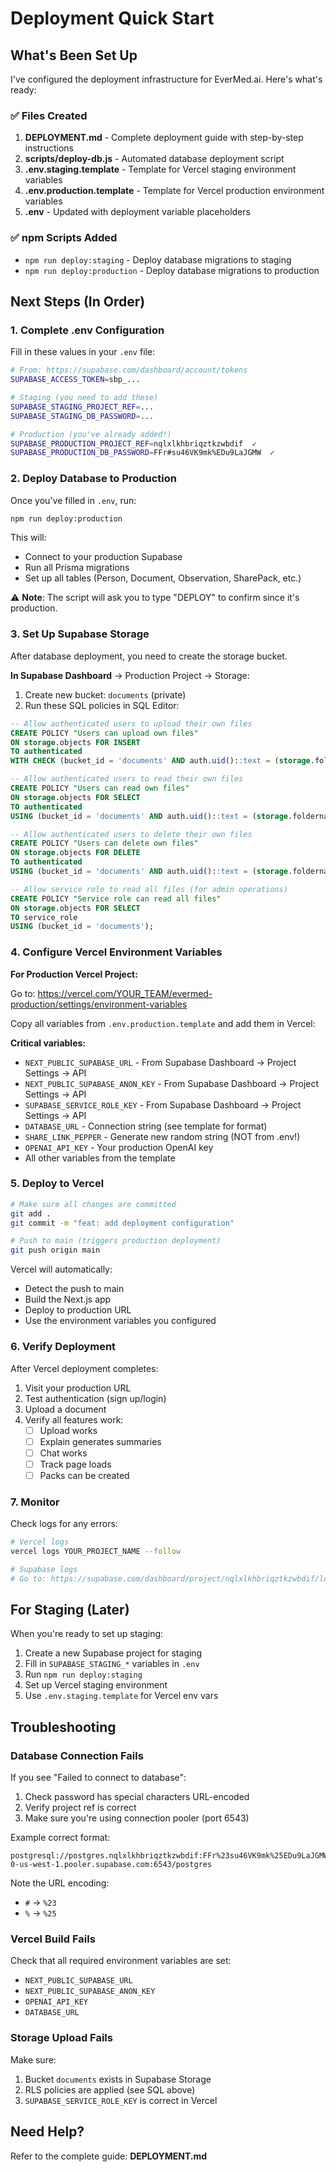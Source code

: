 # Deployment Quick Start

## What's Been Set Up

I've configured the deployment infrastructure for EverMed.ai. Here's what's ready:

### ✅ Files Created

1. **DEPLOYMENT.md** - Complete deployment guide with step-by-step instructions
2. **scripts/deploy-db.js** - Automated database deployment script
3. **.env.staging.template** - Template for Vercel staging environment variables
4. **.env.production.template** - Template for Vercel production environment variables
5. **.env** - Updated with deployment variable placeholders

### ✅ npm Scripts Added

- `npm run deploy:staging` - Deploy database migrations to staging
- `npm run deploy:production` - Deploy database migrations to production

## Next Steps (In Order)

### 1. Complete .env Configuration

Fill in these values in your `.env` file:

```bash
# From: https://supabase.com/dashboard/account/tokens
SUPABASE_ACCESS_TOKEN=sbp_...

# Staging (you need to add these)
SUPABASE_STAGING_PROJECT_REF=...
SUPABASE_STAGING_DB_PASSWORD=...

# Production (you've already added!)
SUPABASE_PRODUCTION_PROJECT_REF=nqlxlkhbriqztkzwbdif  ✓
SUPABASE_PRODUCTION_DB_PASSWORD=FFr#su46VK9mk%EDu9LaJGMW  ✓
```

### 2. Deploy Database to Production

Once you've filled in `.env`, run:

```bash
npm run deploy:production
```

This will:
- Connect to your production Supabase
- Run all Prisma migrations
- Set up all tables (Person, Document, Observation, SharePack, etc.)

⚠️  **Note**: The script will ask you to type "DEPLOY" to confirm since it's production.

### 3. Set Up Supabase Storage

After database deployment, you need to create the storage bucket.

**In Supabase Dashboard** → Production Project → Storage:

1. Create new bucket: `documents` (private)
2. Run these SQL policies in SQL Editor:

```sql
-- Allow authenticated users to upload their own files
CREATE POLICY "Users can upload own files"
ON storage.objects FOR INSERT
TO authenticated
WITH CHECK (bucket_id = 'documents' AND auth.uid()::text = (storage.foldername(name))[1]);

-- Allow authenticated users to read their own files
CREATE POLICY "Users can read own files"
ON storage.objects FOR SELECT
TO authenticated
USING (bucket_id = 'documents' AND auth.uid()::text = (storage.foldername(name))[1]);

-- Allow authenticated users to delete their own files
CREATE POLICY "Users can delete own files"
ON storage.objects FOR DELETE
TO authenticated
USING (bucket_id = 'documents' AND auth.uid()::text = (storage.foldername(name))[1]);

-- Allow service role to read all files (for admin operations)
CREATE POLICY "Service role can read all files"
ON storage.objects FOR SELECT
TO service_role
USING (bucket_id = 'documents');
```

### 4. Configure Vercel Environment Variables

**For Production Vercel Project:**

Go to: https://vercel.com/YOUR_TEAM/evermed-production/settings/environment-variables

Copy all variables from `.env.production.template` and add them in Vercel:

**Critical variables:**
- `NEXT_PUBLIC_SUPABASE_URL` - From Supabase Dashboard → Project Settings → API
- `NEXT_PUBLIC_SUPABASE_ANON_KEY` - From Supabase Dashboard → Project Settings → API
- `SUPABASE_SERVICE_ROLE_KEY` - From Supabase Dashboard → Project Settings → API
- `DATABASE_URL` - Connection string (see template for format)
- `SHARE_LINK_PEPPER` - Generate new random string (NOT from .env!)
- `OPENAI_API_KEY` - Your production OpenAI key
- All other variables from the template

### 5. Deploy to Vercel

```bash
# Make sure all changes are committed
git add .
git commit -m "feat: add deployment configuration"

# Push to main (triggers production deployment)
git push origin main
```

Vercel will automatically:
- Detect the push to main
- Build the Next.js app
- Deploy to production URL
- Use the environment variables you configured

### 6. Verify Deployment

After Vercel deployment completes:

1. Visit your production URL
2. Test authentication (sign up/login)
3. Upload a document
4. Verify all features work:
   - [ ] Upload works
   - [ ] Explain generates summaries
   - [ ] Chat works
   - [ ] Track page loads
   - [ ] Packs can be created

### 7. Monitor

Check logs for any errors:

```bash
# Vercel logs
vercel logs YOUR_PROJECT_NAME --follow

# Supabase logs
# Go to: https://supabase.com/dashboard/project/nqlxlkhbriqztkzwbdif/logs/explorer
```

## For Staging (Later)

When you're ready to set up staging:

1. Create a new Supabase project for staging
2. Fill in `SUPABASE_STAGING_*` variables in `.env`
3. Run `npm run deploy:staging`
4. Set up Vercel staging environment
5. Use `.env.staging.template` for Vercel env vars

## Troubleshooting

### Database Connection Fails

If you see "Failed to connect to database":

1. Check password has special characters URL-encoded
2. Verify project ref is correct
3. Make sure you're using connection pooler (port 6543)

Example correct format:
```
postgresql://postgres.nqlxlkhbriqztkzwbdif:FFr%23su46VK9mk%25EDu9LaJGMW@aws-0-us-west-1.pooler.supabase.com:6543/postgres
```

Note the URL encoding:
- `#` → `%23`
- `%` → `%25`

### Vercel Build Fails

Check that all required environment variables are set:
- `NEXT_PUBLIC_SUPABASE_URL`
- `NEXT_PUBLIC_SUPABASE_ANON_KEY`
- `OPENAI_API_KEY`
- `DATABASE_URL`

### Storage Upload Fails

Make sure:
1. Bucket `documents` exists in Supabase Storage
2. RLS policies are applied (see SQL above)
3. `SUPABASE_SERVICE_ROLE_KEY` is correct in Vercel

## Need Help?

Refer to the complete guide: **DEPLOYMENT.md**
